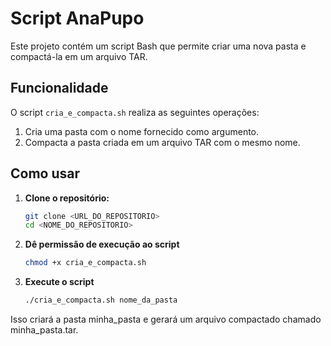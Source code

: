 # Script AnaPupo

Este projeto contém um script Bash que permite criar uma nova pasta e compactá-la em um arquivo TAR.

## Funcionalidade

O script `cria_e_compacta.sh` realiza as seguintes operações:

1. Cria uma pasta com o nome fornecido como argumento.
2. Compacta a pasta criada em um arquivo TAR com o mesmo nome.

## Como usar

1. **Clone o repositório:**

   ```bash
   git clone <URL_DO_REPOSITORIO>
   cd <NOME_DO_REPOSITORIO>
   ```
   
2. **Dê permissão de execução ao script**
   ```bash
   chmod +x cria_e_compacta.sh
   ```
   
3. **Execute o script**
   ```bash
   ./cria_e_compacta.sh nome_da_pasta
   ```

Isso criará a pasta minha_pasta e gerará um arquivo compactado chamado minha_pasta.tar.

  
